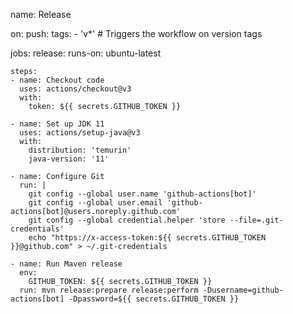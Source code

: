 name: Release

on:
  push:
    tags:
      - 'v*'  # Triggers the workflow on version tags

jobs:
  release:
    runs-on: ubuntu-latest

    steps:
    - name: Checkout code
      uses: actions/checkout@v3
      with:
        token: ${{ secrets.GITHUB_TOKEN }}

    - name: Set up JDK 11
      uses: actions/setup-java@v3
      with:
        distribution: 'temurin'
        java-version: '11'

    - name: Configure Git
      run: |
        git config --global user.name 'github-actions[bot]'
        git config --global user.email 'github-actions[bot]@users.noreply.github.com'
        git config --global credential.helper 'store --file=.git-credentials'
        echo "https://x-access-token:${{ secrets.GITHUB_TOKEN }}@github.com" > ~/.git-credentials

    - name: Run Maven release
      env:
        GITHUB_TOKEN: ${{ secrets.GITHUB_TOKEN }}
      run: mvn release:prepare release:perform -Dusername=github-actions[bot] -Dpassword=${{ secrets.GITHUB_TOKEN }}
